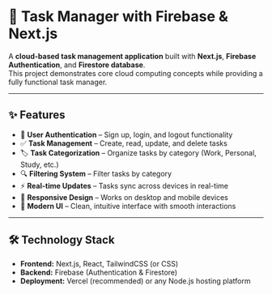 # 📌 Task Manager with Firebase & Next.js

A **cloud-based task management application** built with **Next.js**, **Firebase Authentication**, and **Firestore database**.  
This project demonstrates core cloud computing concepts while providing a fully functional task manager.

---

## ✨ Features
- 🔐 **User Authentication** – Sign up, login, and logout functionality  
- ✅ **Task Management** – Create, read, update, and delete tasks  
- 🏷️ **Task Categorization** – Organize tasks by category (Work, Personal, Study, etc.)  
- 🔍 **Filtering System** – Filter tasks by category  
- ⚡ **Real-time Updates** – Tasks sync across devices in real-time  
- 📱 **Responsive Design** – Works on desktop and mobile devices  
- 🎨 **Modern UI** – Clean, intuitive interface with smooth interactions  

---

## 🛠️ Technology Stack
- **Frontend:** Next.js, React, TailwindCSS (or CSS)  
- **Backend:** Firebase (Authentication & Firestore)  
- **Deployment:** Vercel (recommended) or any Node.js hosting platform
